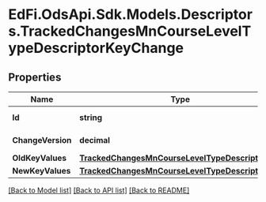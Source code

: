 # EdFi.OdsApi.Sdk.Models.Descriptors.TrackedChangesMnCourseLevelTypeDescriptorKeyChange

## Properties

Name | Type | Description | Notes
------------ | ------------- | ------------- | -------------
**Id** | **string** | Resource identifier | [optional] 
**ChangeVersion** | **decimal** | Change version | [optional] 
**OldKeyValues** | [**TrackedChangesMnCourseLevelTypeDescriptorKey**](TrackedChangesMnCourseLevelTypeDescriptorKey.md) |  | [optional] 
**NewKeyValues** | [**TrackedChangesMnCourseLevelTypeDescriptorKey**](TrackedChangesMnCourseLevelTypeDescriptorKey.md) |  | [optional] 

[[Back to Model list]](../README.md#documentation-for-models) [[Back to API list]](../README.md#documentation-for-api-endpoints) [[Back to README]](../README.md)

